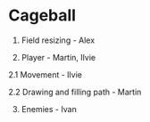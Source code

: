 Cageball
========
1. Field resizing - Alex

2. Player - Martin, Ilvie

2.1 Movement - Ilvie

2.2 Drawing and filling path - Martin

3. Enemies - Ivan
